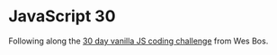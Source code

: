 # JavaScript 30

Following along the [30 day vanilla JS coding challenge](https://javascript30.com/) from Wes Bos.
